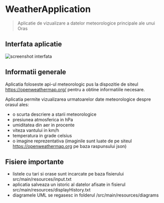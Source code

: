 # WeatherApplication

> Aplicatie de vizualizare a datelor meteorologice principale ale unui Oras

## Interfata aplicatie
![screenshot interfata](https://github.com/Vlijia/WeatherApplication/tree/main/src/main/resources/icons/weatherAppImg.JPG)

## Informatii generale

Aplicatia foloseste api-ul meteorologic pus la dispozitie de siteul https://openweathermap.org/ pentru
a obtine informatiile necesare.

Aplicatia permite vizualizarea urmatoarelor date meteorologice despre orasul ales:

- o scurta descriere a starii meteorologice
- presiunea atmosferica in hPa
- umiditatea din aer in procente
- viteza vantului in km/h
- temperatura in grade celsius
- o imagine reprezentativa (imaginile sunt luate de pe siteul https://openweathermap.org pe baza raspunsului json)

## Fisiere importante

- listele cu tari si orase sunt incarcate pe baza fisierului src/main/resources/input.txt
- aplicatia salveaza un istoric al datelor afisate in fisierul src/main/resources/displayHistory.txt
- diagramele UML se regasesc in folderul /src/main/resources/diagrams
